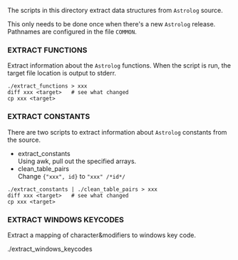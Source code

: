 
The scripts in this directory extract data structures from `Astrolog` source.

This only needs to be done once when there's a new `Astrolog` release.
Pathnames are configured in the file `COMMON`.

### EXTRACT FUNCTIONS

Extract information about the `Astrolog` functions.
When the script is run, the target file
location is output to stderr.

```
./extract_functions > xxx
diff xxx <target>   # see what changed
cp xxx <target>
```

### EXTRACT CONSTANTS

There are two scripts to extract information
about `Astrolog` constants from the source.

- extract_constants<br>
    Using awk, pull out the specified arrays.
- clean_table_pairs<br>
    Change `{"xxx", id}` to `"xxx" /*id*/`

```
./extract_constants | ./clean_table_pairs > xxx
diff xxx <target>   # see what changed
cp xxx <target>
```

### EXTRACT WINDOWS KEYCODES

Extract a mapping of character&modifiers to windows key code.

./extract_windows_keycodes
